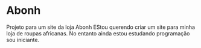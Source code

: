 # Abonh
Projeto para um site da loja Abonh
EStou querendo criar um site para minha loja de roupas africanas. No entanto ainda estou estudando programação sou iniciante.
